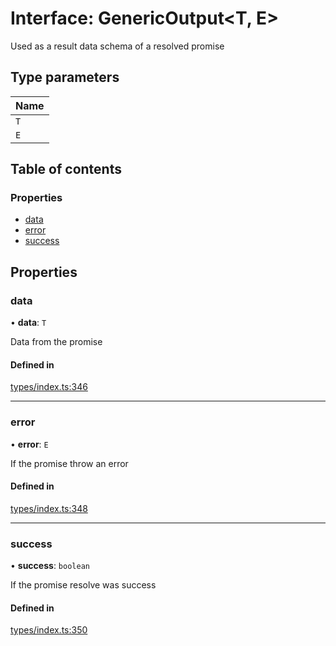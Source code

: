 # Interface: GenericOutput<T, E\>

Used as a result data schema of a resolved promise

## Type parameters

| Name |
| :------ |
| `T` |
| `E` |

## Table of contents

### Properties

- [data](GenericOutput.md#data)
- [error](GenericOutput.md#error)
- [success](GenericOutput.md#success)

## Properties

### data

• **data**: `T`

Data from the promise

#### Defined in

[types/index.ts:346](https://github.com/nevermined-io/components-catalog/blob/968dc56/lib/src/types/index.ts#L346)

___

### error

• **error**: `E`

If the promise throw an error

#### Defined in

[types/index.ts:348](https://github.com/nevermined-io/components-catalog/blob/968dc56/lib/src/types/index.ts#L348)

___

### success

• **success**: `boolean`

If the promise resolve was success

#### Defined in

[types/index.ts:350](https://github.com/nevermined-io/components-catalog/blob/968dc56/lib/src/types/index.ts#L350)
